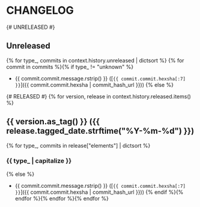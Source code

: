 # CHANGELOG
{# UNRELEASED #}
## Unreleased
{% for type_, commits in context.history.unreleased | dictsort %}
{% for commit in commits %}{% if type_ != "unknown" %}
* {{ commit.commit.message.rstrip() }} ([`{{ commit.commit.hexsha[:7] }}`]({{ commit.commit.hexsha | commit_hash_url }}))
{% else %}

{# RELEASED #}
{% for version, release in context.history.released.items() %}
## {{ version.as_tag() }} ({{ release.tagged_date.strftime("%Y-%m-%d") }})
{% for type_, commits in release["elements"] | dictsort %}
### {{ type_ | capitalize }}
{% else %}
* {{ commit.commit.message.rstrip() }} ([`{{ commit.commit.hexsha[:7] }}`]({{ commit.commit.hexsha | commit_hash_url }}))
{% endif %}{% endfor %}{% endfor %}{% endfor %}